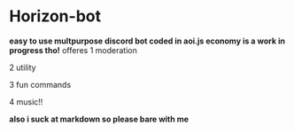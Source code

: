 # Horizon-bot

**easy to use multpurpose discord bot coded in aoi.js economy is a work in progress tho!**
offeres
1 moderation

2 utility

3 fun commands

4 music!!

****also i suck at markdown so please bare with me****
